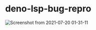 # deno-lsp-bug-repro

![Screenshot from 2021-07-20 01-31-11](https://user-images.githubusercontent.com/47688578/126227575-3d3da7e4-d85b-4cb4-b51f-e8d0380957bb.png)
